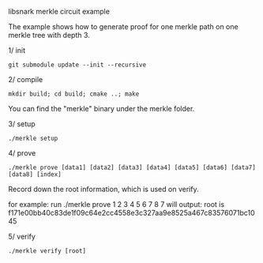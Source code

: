 libsnark merkle circuit example

The example shows how to generate proof for one merkle path on one merkle tree with depth 3.

1/ init 
 ```
 git submodule update --init --recursive
 ```
2/ compile
 ```
 mkdir build; cd build; cmake ..; make
 ```
 You can find the "merkle" binary under the merkle folder.

3/ setup
```
./merkle setup
```

4/ prove
```
./merkle prove [data1] [data2] [data3] [data4] [data5] [data6] [data7] [data8] [index]
```
Record down the root information, which is used on verify.

for example:
run ./merkle prove 1 2 3 4 5 6 7 8 7
will output: root is f171e00bb40c83de1f09c64e2cc4558e3c327aa9e8525a467c83576071bc1045

5/ verify
```
./merkle verify [root]
```
